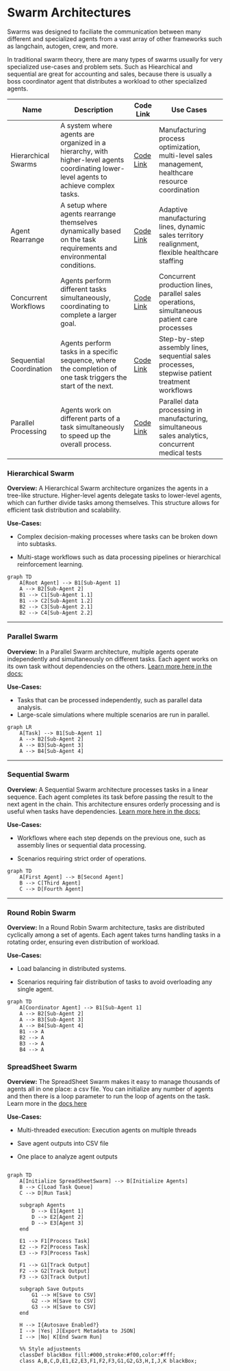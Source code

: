# Swarm Architectures

Swarms was designed to faciliate the communication between many different and specialized agents from a vast array of other frameworks such as langchain, autogen, crew, and more.

In traditional swarm theory, there are many types of swarms usually for very specialized use-cases and problem sets. Such as Hiearchical and sequential are great for accounting and sales, because there is usually a boss coordinator agent that distributes a workload to other specialized agents.


| **Name**                      | **Description**                                                                                                                                                         | **Code Link**               | **Use Cases**                                                                                     |
|-------------------------------|-------------------------------------------------------------------------------------------------------------------------------------------------------------------------|-----------------------------|---------------------------------------------------------------------------------------------------|
| Hierarchical Swarms           | A system where agents are organized in a hierarchy, with higher-level agents coordinating lower-level agents to achieve complex tasks.                                   | [Code Link](#)              | Manufacturing process optimization, multi-level sales management, healthcare resource coordination |
| Agent Rearrange               | A setup where agents rearrange themselves dynamically based on the task requirements and environmental conditions.                                                       | [Code Link](https://docs.swarms.world/en/latest/swarms/structs/agent_rearrange/)              | Adaptive manufacturing lines, dynamic sales territory realignment, flexible healthcare staffing  |
| Concurrent Workflows          | Agents perform different tasks simultaneously, coordinating to complete a larger goal.                                                                                  | [Code Link](#)              | Concurrent production lines, parallel sales operations, simultaneous patient care processes       |
| Sequential Coordination       | Agents perform tasks in a specific sequence, where the completion of one task triggers the start of the next.                                                           | [Code Link](https://docs.swarms.world/en/latest/swarms/structs/sequential_workflow/)              | Step-by-step assembly lines, sequential sales processes, stepwise patient treatment workflows     |
| Parallel Processing           | Agents work on different parts of a task simultaneously to speed up the overall process.                                                                                | [Code Link](#)              | Parallel data processing in manufacturing, simultaneous sales analytics, concurrent medical tests  |





### Hierarchical Swarm

**Overview:**
A Hierarchical Swarm architecture organizes the agents in a tree-like structure. Higher-level agents delegate tasks to lower-level agents, which can further divide tasks among themselves. This structure allows for efficient task distribution and scalability.

**Use-Cases:**

- Complex decision-making processes where tasks can be broken down into subtasks.

- Multi-stage workflows such as data processing pipelines or hierarchical reinforcement learning.

```mermaid
graph TD
    A[Root Agent] --> B1[Sub-Agent 1]
    A --> B2[Sub-Agent 2]
    B1 --> C1[Sub-Agent 1.1]
    B1 --> C2[Sub-Agent 1.2]
    B2 --> C3[Sub-Agent 2.1]
    B2 --> C4[Sub-Agent 2.2]
```

---

### Parallel Swarm

**Overview:**
In a Parallel Swarm architecture, multiple agents operate independently and simultaneously on different tasks. Each agent works on its own task without dependencies on the others. [Learn more here in the docs:](https://docs.swarms.world/en/latest/swarms/structs/agent_rearrange/)


**Use-Cases:**
- Tasks that can be processed independently, such as parallel data analysis.
- Large-scale simulations where multiple scenarios are run in parallel.

```mermaid
graph LR
    A[Task] --> B1[Sub-Agent 1]
    A --> B2[Sub-Agent 2]
    A --> B3[Sub-Agent 3]
    A --> B4[Sub-Agent 4]
```

---

### Sequential Swarm

**Overview:**
A Sequential Swarm architecture processes tasks in a linear sequence. Each agent completes its task before passing the result to the next agent in the chain. This architecture ensures orderly processing and is useful when tasks have dependencies. [Learn more here in the docs:](https://docs.swarms.world/en/latest/swarms/structs/agent_rearrange/)

**Use-Cases:**
- Workflows where each step depends on the previous one, such as assembly lines or sequential data processing.

- Scenarios requiring strict order of operations.

```mermaid
graph TD
    A[First Agent] --> B[Second Agent]
    B --> C[Third Agent]
    C --> D[Fourth Agent]
```

---

### Round Robin Swarm

**Overview:**
In a Round Robin Swarm architecture, tasks are distributed cyclically among a set of agents. Each agent takes turns handling tasks in a rotating order, ensuring even distribution of workload.

**Use-Cases:**

- Load balancing in distributed systems.

- Scenarios requiring fair distribution of tasks to avoid overloading any single agent.

```mermaid
graph TD
    A[Coordinator Agent] --> B1[Sub-Agent 1]
    A --> B2[Sub-Agent 2]
    A --> B3[Sub-Agent 3]
    A --> B4[Sub-Agent 4]
    B1 --> A
    B2 --> A
    B3 --> A
    B4 --> A
```



### SpreadSheet Swarm

**Overview:**
The SpreadSheet Swarm makes it easy to manage thousands of agents all in one place: a csv file. You can initialize any number of agents and then there is a loop parameter to run the loop of agents on the task. Learn more in the [docs here](https://docs.swarms.world/en/latest/swarms/structs/spreadsheet_swarm/)

**Use-Cases:**

- Multi-threaded execution: Execution agents on multiple threads 

- Save agent outputs into CSV file

- One place to analyze agent outputs


```mermaid

graph TD
    A[Initialize SpreadSheetSwarm] --> B[Initialize Agents]
    B --> C[Load Task Queue]
    C --> D[Run Task]

    subgraph Agents
        D --> E1[Agent 1]
        D --> E2[Agent 2]
        D --> E3[Agent 3]
    end

    E1 --> F1[Process Task]
    E2 --> F2[Process Task]
    E3 --> F3[Process Task]

    F1 --> G1[Track Output]
    F2 --> G2[Track Output]
    F3 --> G3[Track Output]

    subgraph Save Outputs
        G1 --> H[Save to CSV]
        G2 --> H[Save to CSV]
        G3 --> H[Save to CSV]
    end

    H --> I{Autosave Enabled?}
    I --> |Yes| J[Export Metadata to JSON]
    I --> |No| K[End Swarm Run]
    
    %% Style adjustments
    classDef blackBox fill:#000,stroke:#f00,color:#fff;
    class A,B,C,D,E1,E2,E3,F1,F2,F3,G1,G2,G3,H,I,J,K blackBox;
```



